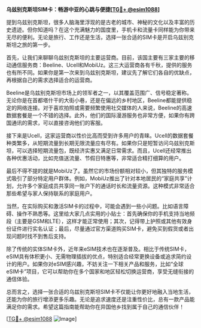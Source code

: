 **乌兹别克斯坦SIM卡：畅游中亚的心跳与便捷[[TG💪+ @esim1088](https://t.me/s/esim1088)]**

提到乌兹别克斯坦，很多人脑海里浮现的是古老的城市、神秘的文化以及丰富的历史遗迹。但你知道吗？在这个充满魅力的国度里，手机卡和流量卡同样能为你带来无尽的便利。无论是旅行、工作还是生活，选择一张合适的SIM卡是开启乌兹别克斯坦之旅的第一步。

首先，让我们来聊聊乌兹别克斯坦的主要运营商。目前，该国主要有三家主要的移动通信服务商：Beeline、Ucell和MobiUz。这三大运营商各有千秋，提供的服务也有所不同。如果你是第一次来到乌兹别克斯坦，建议先了解它们各自的优缺点，再根据自己的需求选择适合的运营商。

Beeline是乌兹别克斯坦市场上的领军者之一，以其覆盖范围广、信号稳定著称。无论你是在首都塔什干的大街小巷，还是在偏远的乡村地区，Beeline都能提供稳定的网络连接。对于喜欢拍照或需要频繁使用社交媒体的人来说，Beeline的高速数据套餐是一个不错的选择。此外，他们的国际漫游服务也非常方便，如果你有跨国通讯的需求，可以直接咨询他们的客服。

接下来是Ucell，这家运营商以性价比高而受到许多用户的青睐。Ucell的数据套餐种类繁多，从短期流量到长期无限流量应有尽有。如果你只是短暂访问乌兹别克斯坦，可以选择短期流量包，既经济实惠又满足日常需求。而且，Ucell还经常推出各种优惠活动，比如充值送流量、节假日特惠等，非常适合精打细算的用户。

最后不得不提的就是MobiUz了。虽然它的市场份额相对较小，但其独特的服务模式吸引了部分特定用户群体。例如，MobiUz推出了针对本地居民的“家庭共享”计划，允许多个家庭成员共享同一账户下的通话时长和流量资源。这种模式非常适合那些希望与家人保持联系的家庭用户。

当然，在实际购买和激活SIM卡的过程中，可能会遇到一些小问题。比如语言障碍、操作不熟悉等。这里给大家几点实用的小贴士：首先确保你的手机支持当地频段（主要是GSM和LTE），这样才能正常使用；其次，记得带上护照或其他有效身份证件进行实名认证；最后，尽量通过官方渠道购买SIM卡，避免买到假货或者出现问题时找不到售后支持。

除了传统的实体SIM卡外，近年来eSIM技术也在逐渐普及。相比于传统SIM卡，eSIM具有体积更小、无需物理插拔的优点，特别适合经常更换设备或追求简约设计的用户。如果你对eSIM感兴趣，不妨关注一下相关产品和服务，比如“全球eSIM卡”项目，它可以帮助你在多个国家和地区轻松切换运营商，享受无缝衔接的通信体验。

总而言之，选择一张合适的乌兹别克斯坦SIM卡不仅能让你更好地融入当地生活，还能为你的旅行增添更多乐趣。无论是追求速度还是注重性价比，总有一款产品能满足你的需求。希望这篇指南能帮助你在异国他乡找到属于自己的通信伙伴！

[[TG💪+ @esim1088](https://t.me/s/esim1088) ![Image](https://i.postimg.cc/4NQfJmqS/Snipaste-2025-05-13-00-14-12.png)]